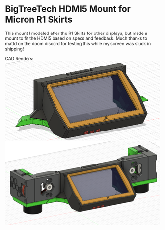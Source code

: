 # BigTreeTech HDMI5 Mount for Micron R1 Skirts

This mount I modeled after the R1 Skirts for other displays, but made a mount to fit the HDMI5 based on specs and feedback.  Much thanks to mattd on the doom discord for testing this while my screen was stuck in shipping!

CAD Renders:
![CAD Render](https://github.com/BlindBadgerStudios/Voron_Stuff/blob/main/BTT%20HDMI5%20Mount/images/Mount.png)
![CAD Render with Z drives](https://github.com/BlindBadgerStudios/Voron_Stuff/blob/main/BTT%20HDMI5%20Mount/images/Mount-Zdrives.png)

